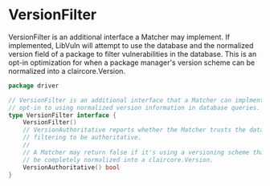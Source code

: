 # VersionFilter
VersionFilter is an additional interface a Matcher may implement.
If implemented, LibVuln will attempt to use the database and the normalized version field of a package
to filter vulnerabilities in the database. 
This is an opt-in optimization for when a package manager's version scheme can be normalized into a claircore.Version. 

```go
package driver

// VersionFilter is an additional interface that a Matcher can implment to
// opt-in to using normalized version information in database queries.
type VersionFilter interface {
	VersionFilter()
	// VersionAuthoritative reports whether the Matcher trusts the database-side
	// filtering to be authoritative.
	//
	// A Matcher may return false if it's using a versioning scheme that can't
	// be completely normalized into a claircore.Version.
	VersionAuthoritative() bool
}
```
